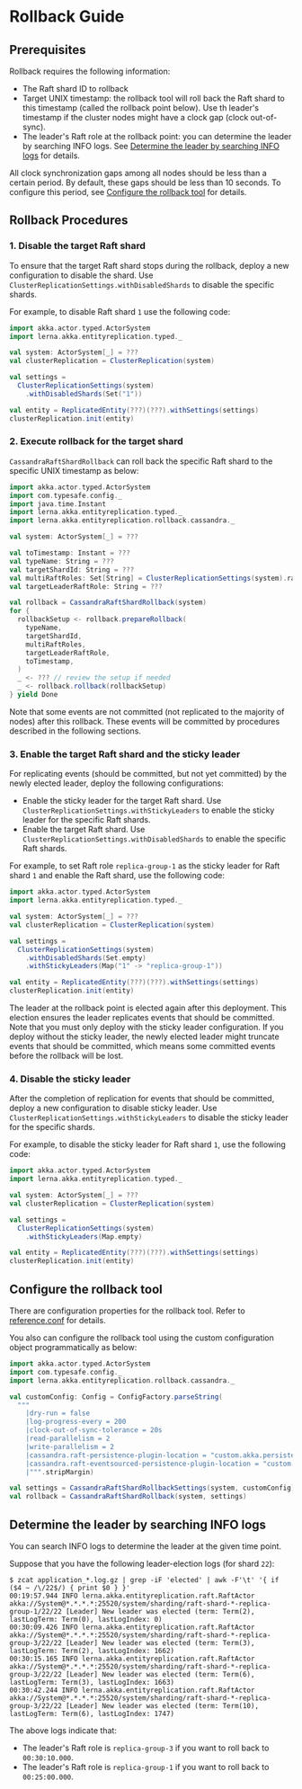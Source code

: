 # Rollback Guide

## Prerequisites

Rollback requires the following information:

* The Raft shard ID to rollback
* Target UNIX timestamp: the rollback tool will roll back the Raft shard to this timestamp (called the rollback point
  below). Use th leader's timestamp if the cluster nodes might have a clock gap (clock out-of-sync).
* The leader's Raft role at the rollback point: you can determine the leader by searching INFO logs.
  See [Determine the leader by searching INFO logs](#determine-the-leader-by-searching-info-logs) for details.

All clock synchronization gaps among all nodes should be less than a certain period. By default, these gaps should be
less than 10 seconds. To configure this period, see [Configure the rollback tool](#configure-the-rollback-tool) for
details.

## Rollback Procedures

### 1. Disable the target Raft shard

To ensure that the target Raft shard stops during the rollback, deploy a new configuration to disable the shard.
Use `ClusterReplicationSettings.withDisabledShards` to disable the specific shards.

For example, to disable Raft shard `1` use the following code:

```scala
import akka.actor.typed.ActorSystem
import lerna.akka.entityreplication.typed._

val system: ActorSystem[_] = ???
val clusterReplication = ClusterReplication(system)

val settings =
  ClusterReplicationSettings(system)
    .withDisabledShards(Set("1"))

val entity = ReplicatedEntity(???)(???).withSettings(settings)
clusterReplication.init(entity)
```

### 2. Execute rollback for the target shard

`CassandraRaftShardRollback` can roll back the specific Raft shard to the specific UNIX timestamp as below:

```scala
import akka.actor.typed.ActorSystem
import com.typesafe.config._
import java.time.Instant
import lerna.akka.entityreplication.typed._
import lerna.akka.entityreplication.rollback.cassandra._

val system: ActorSystem[_] = ???

val toTimestamp: Instant = ???
val typeName: String = ???
val targetShardId: String = ???
val multiRaftRoles: Set[String] = ClusterReplicationSettings(system).raftSettings.multiRaftRoles
val targetLeaderRaftRole: String = ???

val rollback = CassandraRaftShardRollback(system)
for {
  rollbackSetup <- rollback.prepareRollback(
    typeName,
    targetShardId,
    multiRaftRoles,
    targetLeaderRaftRole,
    toTimestamp,
  )
  _ <- ??? // review the setup if needed
  _ <- rollback.rollback(rollbackSetup)
} yield Done
```

Note that some events are not committed (not replicated to the majority of nodes) after this rollback. These events will
be committed by procedures described in the following sections.

### 3. Enable the target Raft shard and the sticky leader

For replicating events (should be committed, but not yet committed) by the newly elected leader, deploy the following
configurations:

* Enable the sticky leader for the target Raft shard. Use `ClusterReplicationSettings.withStickyLeaders` to enable the
  sticky leader for the specific Raft shards.
* Enable the target Raft shard. Use `ClusterReplicationSettings.withDisabledShards` to enable the specific Raft shards.

For example, to set Raft role `replica-group-1` as the sticky leader for Raft shard `1` and enable the Raft shard, use
the following code:

```scala
import akka.actor.typed.ActorSystem
import lerna.akka.entityreplication.typed._

val system: ActorSystem[_] = ???
val clusterReplication = ClusterReplication(system)

val settings =
  ClusterReplicationSettings(system)
    .withDisabledShards(Set.empty)
    .withStickyLeaders(Map("1" -> "replica-group-1"))

val entity = ReplicatedEntity(???)(???).withSettings(settings)
clusterReplication.init(entity)
```

The leader at the rollback point is elected again after this deployment. This election ensures the leader replicates
events that should be committed. Note that you must only deploy with the sticky leader configuration. If you deploy
without the sticky leader, the newly elected leader might truncate events that should be committed, which means some
committed events before the rollback will be lost.

### 4. Disable the sticky leader

After the completion of replication for events that should be committed, deploy a new configuration to disable sticky
leader. Use `ClusterReplicationSettings.withStickyLeaders` to disable the sticky leader for the specific shards.

For example, to disable the sticky leader for Raft shard `1`, use the following code:

```scala
import akka.actor.typed.ActorSystem
import lerna.akka.entityreplication.typed._

val system: ActorSystem[_] = ???
val clusterReplication = ClusterReplication(system)

val settings =
  ClusterReplicationSettings(system)
    .withStickyLeaders(Map.empty)

val entity = ReplicatedEntity(???)(???).withSettings(settings)
clusterReplication.init(entity)
```

## Configure the rollback tool

There are configuration properties for the rollback tool. Refer
to [reference.conf](../rollback-tool-cassandra/src/main/resources/reference.conf) for details.

You also can configure the rollback tool using the custom configuration object programmatically as below:

```scala
import akka.actor.typed.ActorSystem
import com.typesafe.config._
import lerna.akka.entityreplication.rollback.cassandra._

val customConfig: Config = ConfigFactory.parseString(
  """
    |dry-run = false
    |log-progress-every = 200
    |clock-out-of-sync-tolerance = 20s
    |read-parallelism = 2
    |write-parallelism = 2
    |cassandra.raft-persistence-plugin-location = "custom.akka.persistence.cassandra.plugin"
    |cassandra.raft-eventsourced-persistence-plugin-location = "custom.akka.persistence.cassandra.plugin"
    |""".stripMargin)

val settings = CassandraRaftShardRollbackSettings(system, customConfig)
val rollback = CassandraRaftShardRollback(system, settings)
```

## Determine the leader by searching INFO logs

You can search INFO logs to determine the leader at the given time point.

Suppose that you have the following leader-election logs (for shard `22`):

```
$ zcat application_*.log.gz | grep -iF 'elected' | awk -F'\t' '{ if ($4 ~ /\/22$/) { print $0 } }'
00:19:57.944 INFO lerna.akka.entityreplication.raft.RaftActor akka://System@*.*.*.*:25520/system/sharding/raft-shard-*-replica-group-1/22/22 [Leader] New leader was elected (term: Term(2), lastLogTerm: Term(0), lastLogIndex: 0) 
00:30:09.426 INFO lerna.akka.entityreplication.raft.RaftActor akka://System@*.*.*.*:25520/system/sharding/raft-shard-*-replica-group-3/22/22 [Leader] New leader was elected (term: Term(3), lastLogTerm: Term(2), lastLogIndex: 1662)
00:30:15.165 INFO lerna.akka.entityreplication.raft.RaftActor akka://System@*.*.*.*:25520/system/sharding/raft-shard-*-replica-group-3/22/22 [Leader] New leader was elected (term: Term(6), lastLogTerm: Term(3), lastLogIndex: 1663)
00:30:42.244 INFO lerna.akka.entityreplication.raft.RaftActor akka://System@*.*.*.*:25520/system/sharding/raft-shard-*-replica-group-3/22/22 [Leader] New leader was elected (term: Term(10), lastLogTerm: Term(6), lastLogIndex: 1747)
```

The above logs indicate that:

* The leader's Raft role is `replica-group-3` if you want to roll back to `00:30:10.000`.
* The leader's Raft role is `replica-group-1` if you want to roll back to `00:25:00.000`.
